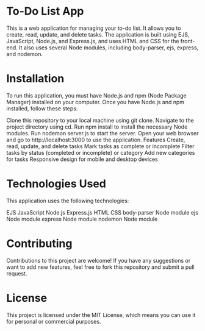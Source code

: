 # To-Do List App

This is a web application for managing your to-do list. It allows you to create, read, update, and delete tasks. The application is built using EJS, JavaScript, Node.js, and Express.js, and uses HTML and CSS for the front-end. It also uses several Node modules, including body-parser, ejs, express, and nodemon.

# Installation
To run this application, you must have Node.js and npm (Node Package Manager) installed on your computer. Once you have Node.js and npm installed, follow these steps:

Clone this repository to your local machine using git clone.
Navigate to the project directory using cd.
Run npm install to install the necessary Node modules.
Run nodemon server.js to start the server.
Open your web browser and go to http://localhost:3000 to use the application.
Features
Create, read, update, and delete tasks
Mark tasks as complete or incomplete
Filter tasks by status (completed or incomplete) or category
Add new categories for tasks
Responsive design for mobile and desktop devices

# Technologies Used
This application uses the following technologies:

EJS
JavaScript
Node.js
Express.js
HTML
CSS
body-parser Node module
ejs Node module
express Node module
nodemon Node module
# Contributing

Contributions to this project are welcome! If you have any suggestions or want to add new features, feel free to fork this repository and submit a pull request.

# License

This project is licensed under the MIT License, which means you can use it for personal or commercial purposes.
